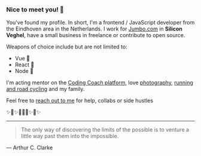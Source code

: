 ### Nice to meet you! 👋

You've found my profile. In short, I'm a frontend / JavaScript developer from the Eindhoven area in the Netherlands. I work for [Jumbo.com](https://jumbowerkt.nl/vacatures/front-end-developer) in **Silicon Veghel**, have a small business in freelance or contribute to open source.

Weapons of choice include but are not limited to:
- Vue 💚
- React 💙
- Node 💛

I'm acting mentor on the [Coding Coach platform](https://mentors.codingcoach.io/?name=Joran+Quinten), love [photography](https://movingpixels.joranquinten.nl/), [running and road cycling](https://www.strava.com/athletes/11554004) and my family.

Feel free to [reach out to me](mailto:joran@joranquinten.nl) for help, collabs or side hustles

✨🚀✨👨🏻‍🚀✨🖖✨

---

> The only way of discovering the limits of the possible is to venture a little way past them into the impossible.

— Arthur C. Clarke